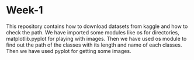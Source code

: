 # Week-1
This repository contains how to download datasets from kaggle and how to check the path. We have imported some modules like os for directories, matplotlib.pyplot for playing with images. Then we have used os module to find out the path of the classes with its length and name of each classes. Then we have used pyplot for getting some images.
